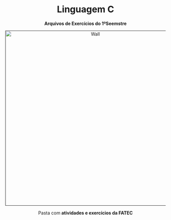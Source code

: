  <h1 align="center"> Linguagem C </h1>
 <p align="center"> <strong> Arquivos de Exercícios do 1ºSeemstre </strong> </p>

<div align="center">
  <a href=""><img src="https://i.pinimg.com/originals/96/c5/29/96c5297532e2ee016963c61ca1430200.gif"  height="550" weight="350" border="0" alt="Wall"></a>
</div>
  <p align="center"> Pasta com<strong> atividades e exercícios da FATEC </strong> </p>
